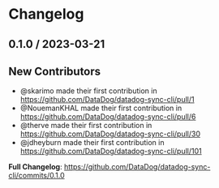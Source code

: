 # Changelog

## 0.1.0 / 2023-03-21

## New Contributors
* @skarimo made their first contribution in https://github.com/DataDog/datadog-sync-cli/pull/1
* @NouemanKHAL made their first contribution in https://github.com/DataDog/datadog-sync-cli/pull/6
* @therve made their first contribution in https://github.com/DataDog/datadog-sync-cli/pull/30
* @jdheyburn made their first contribution in https://github.com/DataDog/datadog-sync-cli/pull/101

**Full Changelog**: https://github.com/DataDog/datadog-sync-cli/commits/0.1.0